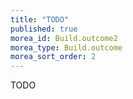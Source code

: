 ```yaml
---
title: "TODO"
published: true
morea_id: Build.outcome2
morea_type: Build.outcome
morea_sort_order: 2
---
```


TODO
